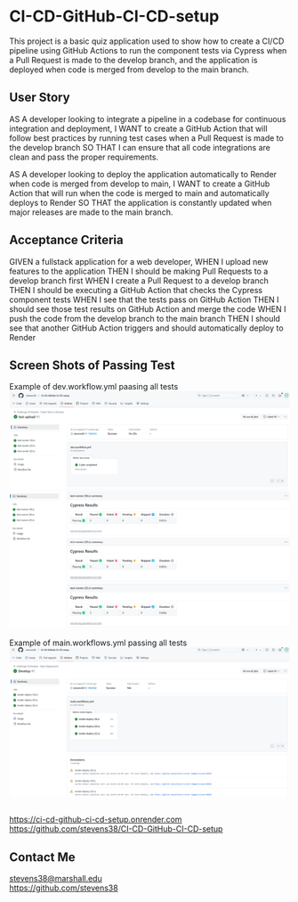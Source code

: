 # CI-CD-GitHub-CI-CD-setup
This project is a basic quiz application used to show how to create a CI/CD pipeline using GitHub Actions to run the component tests via Cypress when a Pull Request is made to the develop branch, and the application is deployed when code is merged from develop to the main branch.

## User Story
AS A developer looking to integrate a pipeline in a codebase for continuous integration and deployment, 
I WANT to create a GitHub Action that will follow best practices by running test cases when a Pull Request is made to the develop branch
SO THAT I can ensure that all code integrations are clean and pass the proper requirements.

AS A developer looking to deploy the application automatically to Render when code is merged from develop to main,
I WANT to create a GitHub Action that will run when the code is merged to main and automatically deploys to Render
SO THAT the application is constantly updated when major releases are made to the main branch.

## Acceptance Criteria
GIVEN a fullstack application for a web developer,
WHEN I upload new features to the application
THEN I should be making Pull Requests to a develop branch first
WHEN I create a Pull Request to a develop branch
THEN I should be executing a GitHub Action that checks the Cypress component tests
WHEN I see that the tests pass on GitHub Action
THEN I should see those test results on GitHub Action and merge the code
WHEN I push the code from the develop branch to the main branch
THEN I should see that another GitHub Action triggers and should automatically deploy to Render

## Screen Shots of Passing Test
Example of dev.workflow.yml paasing all tests
![alt text](<assets/dev branch test 1 Screenshot 2025-01-23.png>)
![alt text](<assets/dev branch test 2 Screenshot 2025-01-23.png>)

Example of main.workflows.yml passing all tests
![alt text](<assets/main branch test Screenshot 2025-01-23.png>)


##
https://ci-cd-github-ci-cd-setup.onrender.com
https://github.com/stevens38/CI-CD-GitHub-CI-CD-setup

## Contact Me
stevens38@marshall.edu  <br>
https://github.com/stevens38

